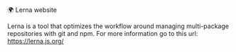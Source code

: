 :earth_africa: Lerna website
 
 Lerna is a tool that optimizes the workflow around managing multi-package repositories with git and npm. 
 For more information go to this url: https://lerna.js.org/
